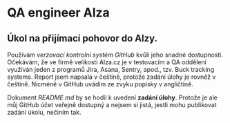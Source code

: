 # QA engineer Alza
## Úkol na přijímací pohovor do Alzy.

Používám *verzovací kontrolní systém GitHub* kvůli jeho snadné dostupnosti. Očekávám, že ve firmě velikosti Alza.cz je v testovacím a QA oddělení využíván jeden z programů Jira, Asana, Sentry, apod., tzv. Buck tracking systems. Report jsem napsala v češtině, protože zadání úlohy je rovněž v češtině. Nicméně v GitHub uvádím ze zvyku popisky v angličtině.

Dokument *README.md* by se hodil k uvedení **zadání úlohy**. Protože je ale můj GitHub účet veřejně dostupný a nejsem si jistá, jestli mohu publikovat zadání úkolu, nečiním tak.

